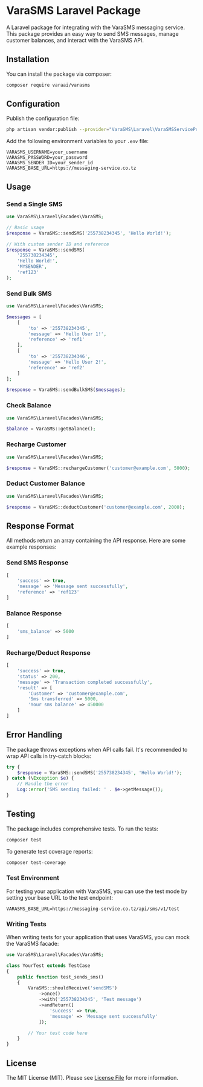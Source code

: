 # VaraSMS Laravel Package

A Laravel package for integrating with the VaraSMS messaging service. This package provides an easy way to send SMS messages, manage customer balances, and interact with the VaraSMS API.

## Installation

You can install the package via composer:

```bash
composer require varaai/varasms
```

## Configuration

Publish the configuration file:

```bash
php artisan vendor:publish --provider="VaraSMS\Laravel\VaraSMSServiceProvider"
```

Add the following environment variables to your `.env` file:

```env
VARASMS_USERNAME=your_username
VARASMS_PASSWORD=your_password
VARASMS_SENDER_ID=your_sender_id
VARASMS_BASE_URL=https://messaging-service.co.tz
```

## Usage

### Send a Single SMS

```php
use VaraSMS\Laravel\Facades\VaraSMS;

// Basic usage
$response = VaraSMS::sendSMS('255738234345', 'Hello World!');

// With custom sender ID and reference
$response = VaraSMS::sendSMS(
    '255738234345',
    'Hello World!',
    'MYSENDER',
    'ref123'
);
```

### Send Bulk SMS

```php
use VaraSMS\Laravel\Facades\VaraSMS;

$messages = [
    [
        'to' => '255738234345',
        'message' => 'Hello User 1!',
        'reference' => 'ref1'
    ],
    [
        'to' => '255738234346',
        'message' => 'Hello User 2!',
        'reference' => 'ref2'
    ]
];

$response = VaraSMS::sendBulkSMS($messages);
```

### Check Balance

```php
use VaraSMS\Laravel\Facades\VaraSMS;

$balance = VaraSMS::getBalance();
```

### Recharge Customer

```php
use VaraSMS\Laravel\Facades\VaraSMS;

$response = VaraSMS::rechargeCustomer('customer@example.com', 5000);
```

### Deduct Customer Balance

```php
use VaraSMS\Laravel\Facades\VaraSMS;

$response = VaraSMS::deductCustomer('customer@example.com', 2000);
```

## Response Format

All methods return an array containing the API response. Here are some example responses:

### Send SMS Response
```php
[
    'success' => true,
    'message' => 'Message sent successfully',
    'reference' => 'ref123'
]
```

### Balance Response
```php
[
    'sms_balance' => 5000
]
```

### Recharge/Deduct Response
```php
[
    'success' => true,
    'status' => 200,
    'message' => 'Transaction completed successfully',
    'result' => [
        'Customer' => 'customer@example.com',
        'Sms transferred' => 5000,
        'Your sms balance' => 450000
    ]
]
```

## Error Handling

The package throws exceptions when API calls fail. It's recommended to wrap API calls in try-catch blocks:

```php
try {
    $response = VaraSMS::sendSMS('255738234345', 'Hello World!');
} catch (\Exception $e) {
    // Handle the error
    Log::error('SMS sending failed: ' . $e->getMessage());
}
```

## Testing

The package includes comprehensive tests. To run the tests:

```bash
composer test
```

To generate test coverage reports:

```bash
composer test-coverage
```

### Test Environment

For testing your application with VaraSMS, you can use the test mode by setting your base URL to the test endpoint:

```env
VARASMS_BASE_URL=https://messaging-service.co.tz/api/sms/v1/test
```

### Writing Tests

When writing tests for your application that uses VaraSMS, you can mock the VaraSMS facade:

```php
use VaraSMS\Laravel\Facades\VaraSMS;

class YourTest extends TestCase
{
    public function test_sends_sms()
    {
        VaraSMS::shouldReceive('sendSMS')
            ->once()
            ->with('255738234345', 'Test message')
            ->andReturn([
                'success' => true,
                'message' => 'Message sent successfully'
            ]);

        // Your test code here
    }
}
```

## License

The MIT License (MIT). Please see [License File](LICENSE.md) for more information. 